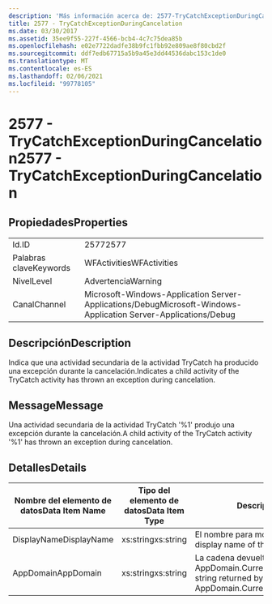 ```yaml
---
description: 'Más información acerca de: 2577-TryCatchExceptionDuringCancelation'
title: 2577 - TryCatchExceptionDuringCancelation
ms.date: 03/30/2017
ms.assetid: 35ee9f55-227f-4566-bcb4-4c7c75dea85b
ms.openlocfilehash: e02e7722dadfe38b9fc1fbb92e809ae8f80cbd2f
ms.sourcegitcommit: ddf7edb67715a5b9a45e3dd44536dabc153c1de0
ms.translationtype: MT
ms.contentlocale: es-ES
ms.lasthandoff: 02/06/2021
ms.locfileid: "99778105"
---
```

# <a name="2577---trycatchexceptionduringcancelation"></a><span data-ttu-id="bef85-103">2577 - TryCatchExceptionDuringCancelation</span><span class="sxs-lookup"><span data-stu-id="bef85-103">2577 - TryCatchExceptionDuringCancelation</span></span>

## <a name="properties"></a><span data-ttu-id="bef85-104">Propiedades</span><span class="sxs-lookup"><span data-stu-id="bef85-104">Properties</span></span>  
  
|||  
|-|-|  
|<span data-ttu-id="bef85-105">Id.</span><span class="sxs-lookup"><span data-stu-id="bef85-105">ID</span></span>|<span data-ttu-id="bef85-106">2577</span><span class="sxs-lookup"><span data-stu-id="bef85-106">2577</span></span>|  
|<span data-ttu-id="bef85-107">Palabras clave</span><span class="sxs-lookup"><span data-stu-id="bef85-107">Keywords</span></span>|<span data-ttu-id="bef85-108">WFActivities</span><span class="sxs-lookup"><span data-stu-id="bef85-108">WFActivities</span></span>|  
|<span data-ttu-id="bef85-109">Nivel</span><span class="sxs-lookup"><span data-stu-id="bef85-109">Level</span></span>|<span data-ttu-id="bef85-110">Advertencia</span><span class="sxs-lookup"><span data-stu-id="bef85-110">Warning</span></span>|  
|<span data-ttu-id="bef85-111">Canal</span><span class="sxs-lookup"><span data-stu-id="bef85-111">Channel</span></span>|<span data-ttu-id="bef85-112">Microsoft-Windows-Application Server-Applications/Debug</span><span class="sxs-lookup"><span data-stu-id="bef85-112">Microsoft-Windows-Application Server-Applications/Debug</span></span>|  
  
## <a name="description"></a><span data-ttu-id="bef85-113">Descripción</span><span class="sxs-lookup"><span data-stu-id="bef85-113">Description</span></span>  

 <span data-ttu-id="bef85-114">Indica que una actividad secundaria de la actividad TryCatch ha producido una excepción durante la cancelación.</span><span class="sxs-lookup"><span data-stu-id="bef85-114">Indicates a child activity of the TryCatch activity has thrown an exception during cancelation.</span></span>  
  
## <a name="message"></a><span data-ttu-id="bef85-115">Message</span><span class="sxs-lookup"><span data-stu-id="bef85-115">Message</span></span>  

 <span data-ttu-id="bef85-116">Una actividad secundaria de la actividad TryCatch '%1' produjo una excepción durante la cancelación.</span><span class="sxs-lookup"><span data-stu-id="bef85-116">A child activity of the TryCatch activity '%1' has thrown an exception during cancelation.</span></span>  
  
## <a name="details"></a><span data-ttu-id="bef85-117">Detalles</span><span class="sxs-lookup"><span data-stu-id="bef85-117">Details</span></span>  
  
|<span data-ttu-id="bef85-118">Nombre del elemento de datos</span><span class="sxs-lookup"><span data-stu-id="bef85-118">Data Item Name</span></span>|<span data-ttu-id="bef85-119">Tipo del elemento de datos</span><span class="sxs-lookup"><span data-stu-id="bef85-119">Data Item Type</span></span>|<span data-ttu-id="bef85-120">Descripción</span><span class="sxs-lookup"><span data-stu-id="bef85-120">Description</span></span>|  
|--------------------|--------------------|-----------------|  
|<span data-ttu-id="bef85-121">DisplayName</span><span class="sxs-lookup"><span data-stu-id="bef85-121">DisplayName</span></span>|<span data-ttu-id="bef85-122">xs:string</span><span class="sxs-lookup"><span data-stu-id="bef85-122">xs:string</span></span>|<span data-ttu-id="bef85-123">El nombre para mostrar de la actividad.</span><span class="sxs-lookup"><span data-stu-id="bef85-123">The display name of the activity.</span></span>|  
|<span data-ttu-id="bef85-124">AppDomain</span><span class="sxs-lookup"><span data-stu-id="bef85-124">AppDomain</span></span>|<span data-ttu-id="bef85-125">xs:string</span><span class="sxs-lookup"><span data-stu-id="bef85-125">xs:string</span></span>|<span data-ttu-id="bef85-126">La cadena devuelta por AppDomain.CurrentDomain.FriendlyName.</span><span class="sxs-lookup"><span data-stu-id="bef85-126">The string returned by AppDomain.CurrentDomain.FriendlyName.</span></span>|
